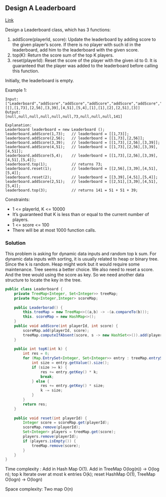## Design A Leaderboard

[Link](https://leetcode.com/problems/design-a-leaderboard/)

Design a Leaderboard class, which has 3 functions:

1. addScore(playerId, score): Update the leaderboard by adding score to the given player’s score. If there is no player with such id in the leaderboard, add him to the leaderboard with the given score.
2. top(K): Return the score sum of the top K players.
3. reset(playerId): Reset the score of the player with the given id to 0. It is guaranteed that the player was added to the leaderboard before calling this function.

Initially, the leaderboard is empty.

Example 1:

```
Input: 
["Leaderboard","addScore","addScore","addScore","addScore","addScore","top","reset","reset","addScore","top"]
[[],[1,73],[2,56],[3,39],[4,51],[5,4],[1],[1],[2],[2,51],[3]]
Output: 
[null,null,null,null,null,null,73,null,null,null,141]

Explanation: 
Leaderboard leaderboard = new Leaderboard ();
leaderboard.addScore(1,73);   // leaderboard = [[1,73]];
leaderboard.addScore(2,56);   // leaderboard = [[1,73],[2,56]];
leaderboard.addScore(3,39);   // leaderboard = [[1,73],[2,56],[3,39]];
leaderboard.addScore(4,51);   // leaderboard = [[1,73],[2,56],[3,39],[4,51]];
leaderboard.addScore(5,4);    // leaderboard = [[1,73],[2,56],[3,39],[4,51],[5,4]];
leaderboard.top(1);           // returns 73;
leaderboard.reset(1);         // leaderboard = [[2,56],[3,39],[4,51],[5,4]];
leaderboard.reset(2);         // leaderboard = [[3,39],[4,51],[5,4]];
leaderboard.addScore(2,51);   // leaderboard = [[2,51],[3,39],[4,51],[5,4]];
leaderboard.top(3);           // returns 141 = 51 + 51 + 39;
```

Constraints:

- 1 <= playerId, K <= 10000
- It’s guaranteed that K is less than or equal to the current number of players.
- 1 <= score <= 100
- There will be at most 1000 function calls.

### Solution

This problem is asking for dynamic data inputs and random top k sum. For dynamic data inputs with sorting, it is usually related to heap or binary tree. Since the k is random. Heap might work but it would require some maintenance. Tree seems a better choice. We also need to reset a score. And the tree would using the score as key. So we need another data structure to  locate the key in the tree.

```java
public class Leaderboard {
    private TreeMap<Integer, Set<Integer>> treeMap;
    private Map<Integer,Integer> scoreMap;
    
    public Leaderborad() {
        this.treeMap = new TreeMap<>((a,b) -> -(a.compareTo(b)));
        this. scoreMap = new HashMap<>();
    }
    public void addScore(int playerId, int score) {
        scoreMap.add(playerId, score);
        treeMap.computeIfAbsent(score, s -> new HashSet<>()).add(playerId);
    }
    
    public int topK(int k) {
        int res = 0;
        for (Map.EntrySet<Integer, Set<Integer>> entry : treeMap.entrySet()) {
            int size = entry.getValue().size();
            if (size >= k) {
                res += entry.getKey() * k;
                break;
            } else {
                res += entry.getKey() * size;
                k -= size;
            }
        }
        return res;
    }
    
    public void reset(int playerId) {
        Integer score = scoreMap.get(playerId);
        scoreMap.remove(playerId);
        Set<Integer> players = treeMap.get(score);
        players.remove(playerId);
        if (players.isEmpty()) {
            treeMap.remove(score);
        }
    }
}
```

Time complexity : Add in Hash Map O(1). Add in TreeMap O(log(n)) -> O(log n); top k Iterate over at most k entries O(k); reset HashMap O(1), TreeMap O(logn) -> O(logn)

Space complexity: Two map O(n)